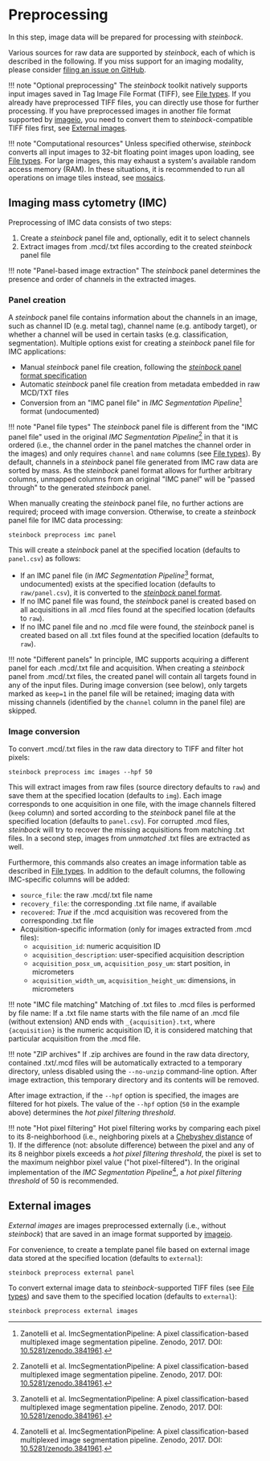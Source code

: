 # Preprocessing

In this step, image data will be prepared for processing with *steinbock*.

Various sources for raw data are supported by *steinbock*, each of which is described in the following. If you miss support for an imaging modality, please consider [filing an issue on GitHub](https://github.com/BodenmillerGroup/steinbock/issues).

!!! note "Optional preprocessing"
    The *steinbock* toolkit natively supports input images saved in Tag Image File Format (TIFF), see [File types](../file-types.md#images). If you already have preprocessed TIFF files, you can directly use those for further processing. If you have preprocessed images in another file format supported by [imageio](https://imageio.readthedocs.io), you need to convert them to *steinbock*-compatible TIFF files first, see [External images](#external-images).

!!! note "Computational resources"
    Unless specified otherwise, *steinbock* converts all input images to 32-bit floating point images upon loading, see [File types](../file-types.md#images). For large images, this may exhaust a system's available random access memory (RAM). In these situations, it is recommended to run all operations on image tiles instead, see [mosaics](utils.md#mosaics).

## Imaging mass cytometry (IMC)

Preprocessing of IMC data consists of two steps:

  1. Create a *steinbock* panel file and, optionally, edit it to select channels
  2. Extract images from .mcd/.txt files according to the created *steinbock* panel file

!!! note "Panel-based image extraction"
    The *steinbock* panel determines the presence and order of channels in the extracted images.

### Panel creation

A *steinbock* panel file contains information about the channels in an image, such as channel ID (e.g. metal tag), channel name (e.g. antibody target), or whether a channel will be used in certain tasks (e.g. classification, segmentation). Multiple options exist for creating a *steinbock* panel file for IMC applications:

  - Manual *steinbock* panel file creation, following the [*steinbock* panel format specification](../file-types.md#panel)
  - Automatic *steinbock* panel file creation from metadata embedded in raw MCD/TXT files
  - Conversion from an "IMC panel file" in *IMC Segmentation Pipeline*[^1] format (undocumented)

!!! note "Panel file types"
    The *steinbock* panel file is different from the "IMC panel file" used in the original *IMC Segmentation Pipeline*[^1] in that it is ordered (i.e., the channel order in the panel matches the channel order in the images) and only requires `channel` and `name` columns (see [File types](../file-types.md#panel)). By default, channels in a *steinbock* panel file generated from IMC raw data are sorted by mass. As the *steinbock* panel format allows for further arbitrary columns, unmapped columns from an original "IMC panel" will be "passed through" to the generated *steinbock* panel.

When manually creating the *steinbock* panel file, no further actions are required; proceed with image conversion. Otherwise, to create a *steinbock* panel file for IMC data processing:

    steinbock preprocess imc panel

This will create a *steinbock* panel at the specified location (defaults to `panel.csv`) as follows:

  - If an IMC panel file (in *IMC Segmentation Pipeline*[^1] format, undocumented) exists at the specified location (defaults to `raw/panel.csv`), it is converted to the [*steinbock* panel format](../file-types.md#panel).
  - If no IMC panel file was found, the *steinbock* panel is created based on all acquisitions in all .mcd files found at the specified location (defaults to `raw`).
  - If no IMC panel file and no .mcd file were found, the *steinbock* panel is created based on all .txt files found at the specified location (defaults to `raw`).

!!! note "Different panels"
    In principle, IMC supports acquiring a different panel for each .mcd/.txt file and acquisition. When creating a *steinbock* panel from .mcd/.txt files, the created panel will contain all targets found in any of the input files. During image conversion (see below), only targets marked as `keep=1` in the panel file will be retained; imaging data with missing channels (identified by the `channel` column in the panel file) are skipped.

### Image conversion

To convert .mcd/.txt files in the raw data directory to TIFF and filter hot pixels:

    steinbock preprocess imc images --hpf 50

This will extract images from raw files (source directory defaults to `raw`) and save them at the specified location (defaults to `img`). Each image corresponds to one acquisition in one file, with the image channels filtered (`keep` column) and sorted according to the *steinbock* panel file at the specified location (defaults to `panel.csv`). For corrupted .mcd files, *steinbock* will try to recover the missing acquisitions from matching .txt files. In a second step, images from *unmatched* .txt files are extracted as well.

Furthermore, this commands also creates an image information table as described in [File types](../file-types.md#image-information). In addition to the default columns, the following IMC-specific columns will be added:

  - `source_file`: the raw .mcd/.txt file name
  - `recovery_file`: the corresponding .txt file name, if available
  - `recovered`: *True* if the .mcd acquisition was recovered from the corresponding .txt file
  - Acquisition-specific information (only for images extracted from .mcd files):
    - `acquisition_id`: numeric acquisition ID
    - `acquisition_description`: user-specified acquisition description
    - `acquisition_posx_um`, `acquisition_posy_um`: start position, in micrometers
    - `acquisition_width_um`, `acquisition_height_um`: dimensions, in micrometers

!!! note "IMC file matching"
    Matching of .txt files to .mcd files is performed by file name: If a .txt file name starts with the file name of an .mcd file (without extension) AND ends with `_{acquisition}.txt`, where `{acquisition}` is the numeric acquisition ID, it is considered matching that particular acquisition from the .mcd file.

!!! note "ZIP archives"
    If .zip archives are found in the raw data directory, contained .txt/.mcd files will be automatically extracted to a temporary directory, unless disabled using the `--no-unzip` command-line option. After image extraction, this temporary directory and its contents will be removed.

After image extraction, if the `--hpf` option is specified, the images are filtered for hot pixels. The value of the `--hpf` option (`50` in the example above) determines the *hot pixel filtering threshold*.

!!! note "Hot pixel filtering"
    Hot pixel filtering works by comparing each pixel to its 8-neighborhood (i.e., neighboring pixels at a [Chebyshev distance](https://en.wikipedia.org/wiki/Chebyshev_distance) of 1). If the difference (not: absolute difference) between the pixel and any of its 8 neighbor pixels exceeds a *hot pixel filtering threshold*, the pixel is set to the maximum neighbor pixel value ("hot pixel-filtered"). In the original implementation of the *IMC Segmentation Pipeline*[^1], a *hot pixel filtering threshold* of 50 is recommended.

[^1]: Zanotelli et al. ImcSegmentationPipeline: A pixel classification-based multiplexed image segmentation pipeline. Zenodo, 2017. DOI: [10.5281/zenodo.3841961](https://doi.org/10.5281/zenodo.3841961).

## External images

*External images* are images preprocessed externally (i.e., without *steinbock*) that are saved in an image format supported by [imageio](https://imageio.readthedocs.io).

For convenience, to create a template panel file based on external image data stored at the specified location (defaults to `external`):

    steinbock preprocess external panel

To convert external image data to *steinbock*-supported TIFF files (see [File types](../file-types.md#images)) and save them to the specified location (defaults to `external`):

    steinbock preprocess external images
